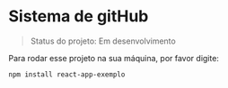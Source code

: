 <h1>Sistema de gitHub</h1>

> Status do projeto: Em desenvolvimento

Para rodar esse projeto na sua máquina, por favor digite:

```
npm install react-app-exemplo
```

